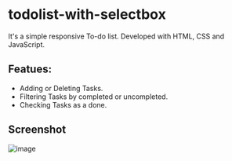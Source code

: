 # todolist-with-selectbox

It's a simple responsive To-do list. Developed with HTML, CSS and JavaScript.

## Featues:
- Adding or Deleting Tasks.
- Filtering Tasks by completed or uncompleted.
- Checking Tasks as a done.

## Screenshot

![image](https://github.com/farnooshsabahifard/todolist-with-selectbox/assets/119190111/a1e7066b-2fd1-4823-8efa-24fee5276e7e)
